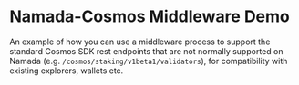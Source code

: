 # Namada-Cosmos Middleware Demo

An example of how you can use a middleware process to support the standard Cosmos SDK rest endpoints that are not normally supported on Namada (e.g. `/cosmos/staking/v1beta1/validators`), for compatibility with existing explorers, wallets etc.